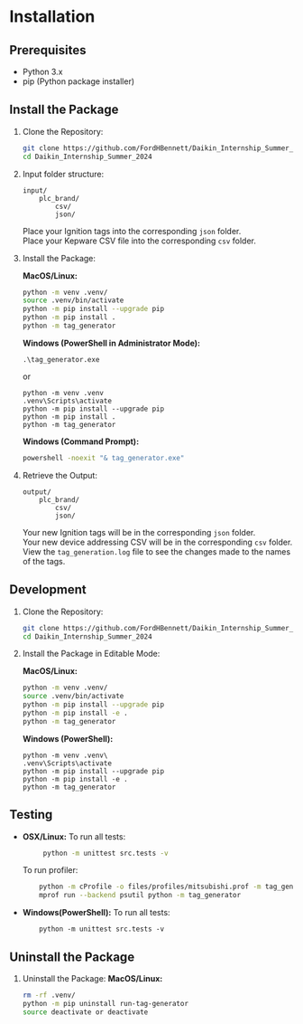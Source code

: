 # Installation

## Prerequisites
- Python 3.x
- pip (Python package installer)

## Install the Package

1. Clone the Repository:
    ```sh
    git clone https://github.com/FordHBennett/Daikin_Internship_Summer_2024.git
    cd Daikin_Internship_Summer_2024
    ```

2. Input folder structure:
    ```
    input/
        plc_brand/
            csv/
            json/
    ```

    Place your Ignition tags into the corresponding `json` folder.\
    Place your Kepware CSV file into the corresponding `csv` folder.

3. Install the Package:

    **MacOS/Linux:**
    ```sh
    python -m venv .venv/
    source .venv/bin/activate
    python -m pip install --upgrade pip
    python -m pip install .
    python -m tag_generator
    ```

    **Windows (PowerShell in Administrator Mode):**
    ```pwsh
    .\tag_generator.exe
    ```
    or
    ```pwsh
    python -m venv .venv
    .venv\Scripts\activate
    python -m pip install --upgrade pip
    python -m pip install .
    python -m tag_generator
    ```

    **Windows (Command Prompt):**
    ```cmd  
    powershell -noexit "& tag_generator.exe"
    ```

4. Retrieve the Output:
    ```
    output/
        plc_brand/
            csv/
            json/
    ```
    Your new Ignition tags will be in the corresponding `json` folder.\
    Your new device addressing CSV will be in the corresponding `csv` folder.\
    View the `tag_generation.log` file to see the changes made to the names of the tags.

## Development

1. Clone the Repository:
    ```sh
    git clone https://github.com/FordHBennett/Daikin_Internship_Summer_2024.git
    cd Daikin_Internship_Summer_2024
    ```

2. Install the Package in Editable Mode:

    **MacOS/Linux:**
    ```sh
    python -m venv .venv/
    source .venv/bin/activate
    python -m pip install --upgrade pip
    python -m pip install -e .
    python -m tag_generator
    ```

    **Windows (PowerShell):**
    ```pwsh
    python -m venv .venv\
    .venv\Scripts\activate
    python -m pip install --upgrade pip
    python -m pip install -e .
    python -m tag_generator
    ```

## Testing

- **OSX/Linux:**
    To run all tests:
    ```sh
         python -m unittest src.tests -v
    ```
    To run profiler:
    ```sh
        python -m cProfile -o files/profiles/mitsubishi.prof -m tag_generator
        mprof run --backend psutil python -m tag_generator
    ```
- **Windows(PowerShell):**
    To run all tests:
    ```pwsh
        python -m unittest src.tests -v
    ```


## Uninstall the Package
1. Uninstall the Package:
    **MacOS/Linux:**
    ```sh
    rm -rf .venv/
    python -m pip uninstall run-tag-generator
    source deactivate or deactivate
    ```